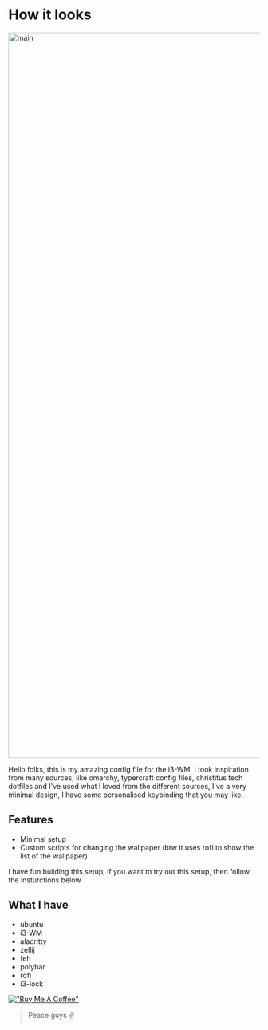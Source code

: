 # How it looks

<img width="2177" height="1455" alt="main" src="https://github.com/user-attachments/assets/8e20faa8-9a77-4d2d-840d-4ce793218433" />

Hello folks, this is my amazing config file for the i3-WM, I took inspiration from many sources, like omarchy, typercraft config files, christitus tech dotfiles and I've used what I loved from the different sources, I've a very minimal design, I have some personalised keybinding that you may like.

## Features
- Minimal setup
- Custom scripts for changing the wallpaper (btw it uses rofi to show the list of the wallpaper)

I have fun building this setup, if you want to try out this setup, then follow the insturctions below

## What I have
- ubuntu
- i3-WM
- alacritty
- zellij
- feh
- polybar
- rofi
- i3-lock

[!["Buy Me A Coffee"](https://www.buymeacoffee.com/assets/img/custom_images/orange_img.png)](https://www.buymeacoffee.com/lakshyagupta7089)
> Peace guys ✌️
